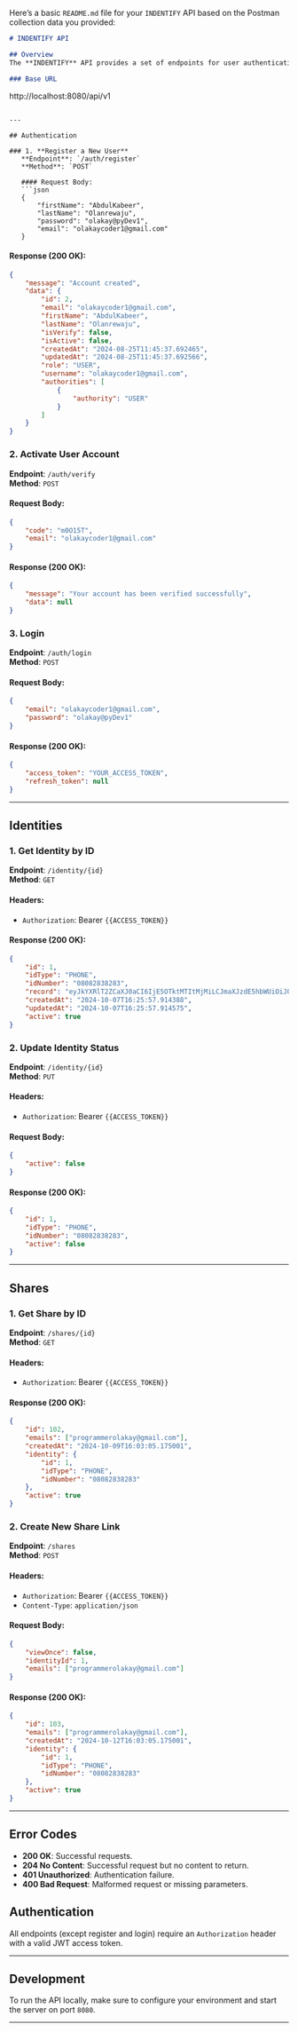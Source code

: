 Here’s a basic `README.md` file for your `INDENTIFY` API based on the Postman collection data you provided:

```markdown
# INDENTIFY API

## Overview
The **INDENTIFY** API provides a set of endpoints for user authentication, identity management, and sharing features. This API allows users to register, activate their accounts, log in, manage identities, and share information securely.

### Base URL
```
http://localhost:8080/api/v1
```

---

## Authentication

### 1. **Register a New User**
   **Endpoint**: `/auth/register`  
   **Method**: `POST`

   #### Request Body:
   ```json
   {
       "firstName": "AbdulKabeer",
       "lastName": "Olanrewaju",
       "password": "olakay@pyDev1",
       "email": "olakaycoder1@gmail.com"
   }
   ```

   #### Response (200 OK):
   ```json
   {
       "message": "Account created",
       "data": {
           "id": 2,
           "email": "olakaycoder1@gmail.com",
           "firstName": "AbdulKabeer",
           "lastName": "Olanrewaju",
           "isVerify": false,
           "isActive": false,
           "createdAt": "2024-08-25T11:45:37.692465",
           "updatedAt": "2024-08-25T11:45:37.692566",
           "role": "USER",
           "username": "olakaycoder1@gmail.com",
           "authorities": [
               {
                   "authority": "USER"
               }
           ]
       }
   }
   ```

### 2. **Activate User Account**
   **Endpoint**: `/auth/verify`  
   **Method**: `POST`

   #### Request Body:
   ```json
   {
       "code": "m0O15T",
       "email": "olakaycoder1@gmail.com"
   }
   ```

   #### Response (200 OK):
   ```json
   {
       "message": "Your account has been verified successfully",
       "data": null
   }
   ```

### 3. **Login**
   **Endpoint**: `/auth/login`  
   **Method**: `POST`

   #### Request Body:
   ```json
   {
       "email": "olakaycoder1@gmail.com",
       "password": "olakay@pyDev1"
   }
   ```

   #### Response (200 OK):
   ```json
   {
       "access_token": "YOUR_ACCESS_TOKEN",
       "refresh_token": null
   }
   ```

---

## Identities

### 1. **Get Identity by ID**
   **Endpoint**: `/identity/{id}`  
   **Method**: `GET`

   #### Headers:
   - `Authorization`: Bearer `{{ACCESS_TOKEN}}`

   #### Response (200 OK):
   ```json
   {
       "id": 1,
       "idType": "PHONE",
       "idNumber": "08082838283",
       "record": "eyJkYXRlT2ZCaXJ0aCI6IjE5OTktMTItMjMiLCJmaXJzdE5hbWUiOiJ0ZXN0Iiwic3VybmFtZSI6InRlc3QiLCJtaWRkbGVuYW1lIjoiVGVzdCIsInBob25lTnVtYmVyIjoiMDgwODI4MzgyODMifQ==",
       "createdAt": "2024-10-07T16:25:57.914388",
       "updatedAt": "2024-10-07T16:25:57.914575",
       "active": true
   }
   ```

### 2. **Update Identity Status**
   **Endpoint**: `/identity/{id}`  
   **Method**: `PUT`

   #### Headers:
   - `Authorization`: Bearer `{{ACCESS_TOKEN}}`

   #### Request Body:
   ```json
   {
       "active": false
   }
   ```

   #### Response (200 OK):
   ```json
   {
       "id": 1,
       "idType": "PHONE",
       "idNumber": "08082838283",
       "active": false
   }
   ```

---

## Shares

### 1. **Get Share by ID**
   **Endpoint**: `/shares/{id}`  
   **Method**: `GET`

   #### Headers:
   - `Authorization`: Bearer `{{ACCESS_TOKEN}}`

   #### Response (200 OK):
   ```json
   {
       "id": 102,
       "emails": ["programmerolakay@gmail.com"],
       "createdAt": "2024-10-09T16:03:05.175001",
       "identity": {
           "id": 1,
           "idType": "PHONE",
           "idNumber": "08082838283"
       },
       "active": true
   }
   ```

### 2. **Create New Share Link**
   **Endpoint**: `/shares`  
   **Method**: `POST`

   #### Headers:
   - `Authorization`: Bearer `{{ACCESS_TOKEN}}`
   - `Content-Type`: `application/json`

   #### Request Body:
   ```json
   {
       "viewOnce": false,
       "identityId": 1,
       "emails": ["programmerolakay@gmail.com"]
   }
   ```

   #### Response (200 OK):
   ```json
   {
       "id": 103,
       "emails": ["programmerolakay@gmail.com"],
       "createdAt": "2024-10-12T16:03:05.175001",
       "identity": {
           "id": 1,
           "idType": "PHONE",
           "idNumber": "08082838283"
       },
       "active": true
   }
   ```

---

## Error Codes
- **200 OK**: Successful requests.
- **204 No Content**: Successful request but no content to return.
- **401 Unauthorized**: Authentication failure.
- **400 Bad Request**: Malformed request or missing parameters.

## Authentication
All endpoints (except register and login) require an `Authorization` header with a valid JWT access token.

---

## Development

To run the API locally, make sure to configure your environment and start the server on port `8080`.

---
